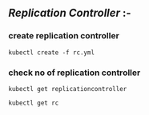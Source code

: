 ## *Replication Controller* :-

### create replication controller
```
kubectl create -f rc.yml	
```

### check no of replication controller
```
kubectl get replicationcontroller	
```
```
kubectl get rc
```